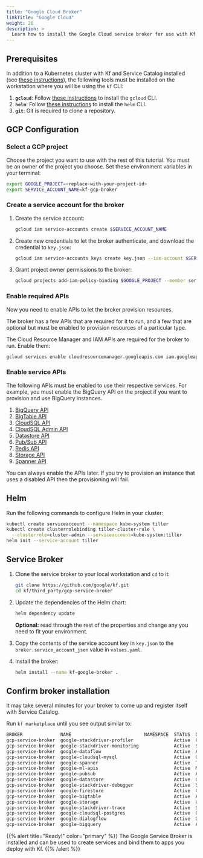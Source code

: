 ```yaml
---
title: "Google Cloud Broker"
linkTitle: "Google Cloud"
weight: 20
description: >
  Learn how to install the Google Cloud service broker for use with Kf.
---
```


## Prerequisites

[kf]: /docs/getting-started/install
In addition to a Kubernetes cluster with Kf and Service Catalog installed (see
[these instructions][kf]), the following tools must be installed on the
workstation where you will be using the `kf` CLI:

[gcloud]: https://cloud.google.com/sdk/install
[helm]: https://helm.sh/docs/using_helm/
1. **`gcloud`**: Follow [these instructions][gcloud] to install the `gcloud`
   CLI.
1. **`helm`**: Follow [these instructions][helm] to install the `helm`
   CLI.
1. **`git`**: Git is required to clone a repository.

## GCP Configuration

### Select a GCP project

Choose the project you want to use with the rest of this tutorial. You must be
an owner of the project you choose. Set these environment variables in your terminal:

```sh
export GOOGLE_PROJECT=<replace-with-your-project-id>
export SERVICE_ACCOUNT_NAME=kf-gcp-broker
```

### Create a service account for the broker

1. Create the service account:

    ```sh
    gcloud iam service-accounts create $SERVICE_ACCOUNT_NAME
	```

1. Create new credentials to let the broker authenticate, and download the credential
to `key.json`:

    ```sh
    gcloud iam service-accounts keys create key.json --iam-account $SERVICE_ACCOUNT_NAME@$GOOGLE_PROJECT.iam.gserviceaccount.com
	```

1. Grant project owner permissions to the broker:

	```sh
    gcloud projects add-iam-policy-binding $GOOGLE_PROJECT --member serviceAccount:$SERVICE_ACCOUNT_NAME@$GOOGLE_PROJECT.iam.gserviceaccount.com --role "roles/owner"
	```

### Enable required APIs

Now you need to enable APIs to let the broker provision resources.

The broker has a few APIs that are required for it to run, and a few that are
optional but must be enabled to provision resources of a particular type.

The Cloud Resource Manager and IAM APIs are required for the broker to run. Enable them:

```sh
gcloud services enable cloudresourcemanager.googleapis.com iam.googleapis.com --project $GOOGLE_PROJECT
```

### Enable service APIs

The following APIs must be enabled to use their respective services.
For example, you must enable the BigQuery API on the project if you want to
provision and use BigQuery instances.

1. [BigQuery API](https://console.cloud.google.com/apis/api/bigquery/overview)
1. [BigTable API](https://console.cloud.google.com/apis/api/bigtableadmin/overview)
1. [CloudSQL API](https://console.cloud.google.com/apis/library/sql-component.googleapis.com)
1. [CloudSQL Admin API](https://console.cloud.google.com/apis/library/sqladmin.googleapis.com)
1. [Datastore API](https://console.cloud.google.com/apis/api/datastore.googleapis.com/overview)
1. [Pub/Sub API](https://console.cloud.google.com/apis/api/pubsub/overview)
1. [Redis API](https://console.cloud.google.com/apis/api/redis.googleapis.com/overview)
1. [Storage API](https://console.cloud.google.com/apis/api/storage_component/overview)
1. [Spanner API](https://console.cloud.google.com/apis/api/spanner/overview)

You can always enable the APIs later. If you try to provision an instance that
uses a disabled API then the provisioning will fail.

## Helm

Run the following commands to configure Helm in your cluster:

```sh
kubectl create serviceaccount --namespace kube-system tiller
kubectl create clusterrolebinding tiller-cluster-rule \
  --clusterrole=cluster-admin --serviceaccount=kube-system:tiller
helm init --service-account tiller
```

## Service Broker

1. Clone the service broker to your local workstation and `cd` to it:

    ```sh
    git clone https://github.com/google/kf.git
    cd kf/third_party/gcp-service-broker 
    ```

1. Update the dependencies of the Helm chart:

	```sh
    helm dependency update
	```

    **Optional:** read through the rest of the properties and change any you need
     to fit your environment.
   
1. Copy the contents of the service account key in `key.json` to the
`broker.service_account_json` value in `values.yaml`.

1. Install the broker:

	```sh
    helm install --name kf-google-broker .
	```

## Confirm broker installation

It may take several minutes for your broker to come up and register itself with Service Catalog.

Run `kf marketplace` until you see output similar to:

```sh
BROKER              NAME                           NAMESPACE  STATUS  DESCRIPTION
gcp-service-broker  google-stackdriver-profiler               Active  Continuous CPU and heap profiling to improve performance and reduce costs.
gcp-service-broker  google-stackdriver-monitoring             Active  Stackdriver Monitoring provides visibility into the performance, uptime, and overall health of cloud
gcp-service-broker  google-dataflow                           Active  A managed service for executing a wide variety of data processing patterns built on Apache Beam.
gcp-service-broker  google-cloudsql-mysql                     Active  Google CloudSQL for MySQL is a fully-managed MySQL database service.
gcp-service-broker  google-spanner                            Active  The first horizontally scalable, globally consistent, relational database service.
gcp-service-broker  google-ml-apis                            Active  Machine Learning APIs including Vision, Translate, Speech, and Natural Language.
gcp-service-broker  google-pubsub                             Active  A global service for real-time and reliable messaging and streaming data.
gcp-service-broker  google-datastore                          Active  Google Cloud Datastore is a NoSQL document database service.
gcp-service-broker  google-stackdriver-debugger               Active  Stackdriver Debugger is a feature of the Google Cloud Platform that lets you inspect the state of an
gcp-service-broker  google-firestore                          Active  Cloud Firestore is a fast, fully managed, serverless, cloud-native NoSQL document database that simp
gcp-service-broker  google-bigtable                           Active  A high performance NoSQL database service for large analytical and operational workloads.
gcp-service-broker  google-storage                            Active  Unified object storage for developers and enterprises. Cloud Storage allows world-wide storage and r
gcp-service-broker  google-stackdriver-trace                  Active  Stackdriver Trace is a distributed tracing system that collects latency data from your applications
gcp-service-broker  google-cloudsql-postgres                  Active  Google CloudSQL for PostgreSQL is a fully-managed PostgreSQL database service.
gcp-service-broker  google-dialogflow                         Active  Dialogflow is an end-to-end, build-once deploy-everywhere development suite for creating conversatio
gcp-service-broker  google-bigquery                           Active  A fast, economical and fully managed data warehouse for large-scale data analytics.
```

{{% alert title="Ready!" color="primary" %}}
The Google Service Broker is installed and can be used to create services and bind them
to apps you deploy with Kf.
{{% /alert %}}
